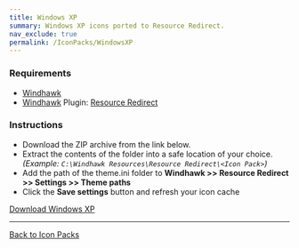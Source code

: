 ```yaml
---
title: Windows XP
summary: Windows XP icons ported to Resource Redirect.
nav_exclude: true
permalink: /IconPacks/WindowsXP
---
```


<div align="center">
  <!-- <img src="https://gitlab.com/the-back-room/windhawk/resource-redirect/windows-series/windows-xp/-/raw/main/Extras/Preview.bmp" alt="Windows XP Preview" style="max-width: 100%; height: auto;"> -->
</div>

### Requirements

- [Windhawk](https://windhawk.net/)
- [Windhawk](https://windhawk.net/) Plugin: [Resource Redirect](https://windhawk.net/mods/icon-resource-redirect)

### Instructions

 - Download the ZIP archive from the link below.
 - Extract the contents of the folder into a safe location of your choice. *(Example: `C:\Windhawk Resources\Resource Redirect\<Icon Pack>`)*
 - Add the path of the theme.ini folder to **Windhawk >> Resource Redirect >> Settings >> Theme paths**
 - Click the **Save settings** button and refresh your icon cache

<a href="https://gitlab.com/the-back-room/windhawk/resource-redirect/windows-series/windows-xp/-/archive/main/windows-xp-main.zip" class="btn btn--primary btn--lg" target="_blank" rel="noopener noreferrer">Download Windows XP</a>

---

<a href="/IconPacks" class="btn btn--secondary btn--sm">Back to Icon Packs</a>